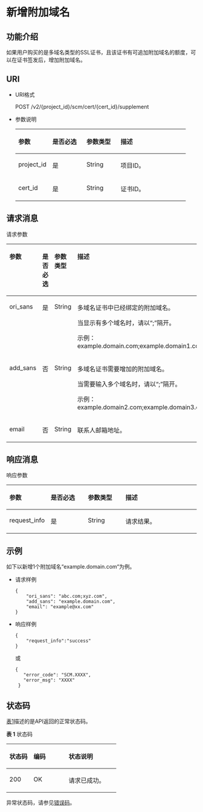 # 新增附加域名<a name="scm_02_0033"></a>

## 功能介绍<a name="zh-cn_topic_0000001123057331_s1731a14fb0144c79bf0fa90c694f34f7"></a>

如果用户购买的是多域名类型的SSL证书，且该证书有可追加附加域名的额度，可以在证书签发后，增加附加域名。

## URI<a name="zh-cn_topic_0000001123057331_se70c3e5518a04f60b06032524dddfef4"></a>

-   URI格式

    POST /v2/\{project\_id\}/scm/cert/\{cert\_id\}/supplement

-   参数说明

    <a name="zh-cn_topic_0000001123057331_t982da1e0196d4ec1a28d1fbff2cc8191"></a>
    <table><thead align="left"><tr id="zh-cn_topic_0000001123057331_r6e963322c1e740d181726d2f0e91df5a"><th class="cellrowborder" valign="top" width="20%" id="mcps1.1.5.1.1"><p id="zh-cn_topic_0000001123057331_a3b5bbe5a7f644fd3a74cecbfb3f7ed60"><a name="zh-cn_topic_0000001123057331_a3b5bbe5a7f644fd3a74cecbfb3f7ed60"></a><a name="zh-cn_topic_0000001123057331_a3b5bbe5a7f644fd3a74cecbfb3f7ed60"></a>参数</p>
    </th>
    <th class="cellrowborder" valign="top" width="20%" id="mcps1.1.5.1.2"><p id="zh-cn_topic_0000001123057331_p15923203434620"><a name="zh-cn_topic_0000001123057331_p15923203434620"></a><a name="zh-cn_topic_0000001123057331_p15923203434620"></a>是否必选</p>
    </th>
    <th class="cellrowborder" valign="top" width="20%" id="mcps1.1.5.1.3"><p id="zh-cn_topic_0000001123057331_p119523134614"><a name="zh-cn_topic_0000001123057331_p119523134614"></a><a name="zh-cn_topic_0000001123057331_p119523134614"></a>参数类型</p>
    </th>
    <th class="cellrowborder" valign="top" width="40%" id="mcps1.1.5.1.4"><p id="zh-cn_topic_0000001123057331_a6bb6f1fe56a2454982832e8d56d354d8"><a name="zh-cn_topic_0000001123057331_a6bb6f1fe56a2454982832e8d56d354d8"></a><a name="zh-cn_topic_0000001123057331_a6bb6f1fe56a2454982832e8d56d354d8"></a>描述</p>
    </th>
    </tr>
    </thead>
    <tbody><tr id="zh-cn_topic_0000001123057331_r69bf37b65d3f446eab7b3f4d1b2fcec0"><td class="cellrowborder" valign="top" width="20%" headers="mcps1.1.5.1.1 "><p id="zh-cn_topic_0000001123057331_ae42d73592f58424ea93a11e52d2478dd"><a name="zh-cn_topic_0000001123057331_ae42d73592f58424ea93a11e52d2478dd"></a><a name="zh-cn_topic_0000001123057331_ae42d73592f58424ea93a11e52d2478dd"></a>project_id</p>
    </td>
    <td class="cellrowborder" valign="top" width="20%" headers="mcps1.1.5.1.2 "><p id="zh-cn_topic_0000001123057331_p1492313404618"><a name="zh-cn_topic_0000001123057331_p1492313404618"></a><a name="zh-cn_topic_0000001123057331_p1492313404618"></a>是</p>
    </td>
    <td class="cellrowborder" valign="top" width="20%" headers="mcps1.1.5.1.3 "><p id="zh-cn_topic_0000001123057331_p21951531164615"><a name="zh-cn_topic_0000001123057331_p21951531164615"></a><a name="zh-cn_topic_0000001123057331_p21951531164615"></a>String</p>
    </td>
    <td class="cellrowborder" valign="top" width="40%" headers="mcps1.1.5.1.4 "><p id="zh-cn_topic_0000001123057331_a1314869d2dc147b38461e037d622f7b4"><a name="zh-cn_topic_0000001123057331_a1314869d2dc147b38461e037d622f7b4"></a><a name="zh-cn_topic_0000001123057331_a1314869d2dc147b38461e037d622f7b4"></a>项目ID。</p>
    </td>
    </tr>
    <tr id="zh-cn_topic_0000001123057331_row59371948184312"><td class="cellrowborder" valign="top" width="20%" headers="mcps1.1.5.1.1 "><p id="zh-cn_topic_0000001123057331_p2088412269205"><a name="zh-cn_topic_0000001123057331_p2088412269205"></a><a name="zh-cn_topic_0000001123057331_p2088412269205"></a>cert_id</p>
    </td>
    <td class="cellrowborder" valign="top" width="20%" headers="mcps1.1.5.1.2 "><p id="zh-cn_topic_0000001123057331_p109231345461"><a name="zh-cn_topic_0000001123057331_p109231345461"></a><a name="zh-cn_topic_0000001123057331_p109231345461"></a>是</p>
    </td>
    <td class="cellrowborder" valign="top" width="20%" headers="mcps1.1.5.1.3 "><p id="zh-cn_topic_0000001123057331_p10196123115464"><a name="zh-cn_topic_0000001123057331_p10196123115464"></a><a name="zh-cn_topic_0000001123057331_p10196123115464"></a>String</p>
    </td>
    <td class="cellrowborder" valign="top" width="40%" headers="mcps1.1.5.1.4 "><p id="zh-cn_topic_0000001123057331_p088412615206"><a name="zh-cn_topic_0000001123057331_p088412615206"></a><a name="zh-cn_topic_0000001123057331_p088412615206"></a>证书ID。</p>
    </td>
    </tr>
    </tbody>
    </table>


## 请求消息<a name="zh-cn_topic_0000001123057331_seb7b7901701247fab30a59b76f1c7f93"></a>

请求参数

<a name="zh-cn_topic_0000001123057331_table46221022101230"></a>
<table><thead align="left"><tr id="zh-cn_topic_0000001123057331_row9315574101230"><th class="cellrowborder" valign="top" width="20%" id="mcps1.1.5.1.1"><p id="zh-cn_topic_0000001123057331_p16364058101230"><a name="zh-cn_topic_0000001123057331_p16364058101230"></a><a name="zh-cn_topic_0000001123057331_p16364058101230"></a>参数</p>
</th>
<th class="cellrowborder" valign="top" width="20%" id="mcps1.1.5.1.2"><p id="zh-cn_topic_0000001123057331_p319411465467"><a name="zh-cn_topic_0000001123057331_p319411465467"></a><a name="zh-cn_topic_0000001123057331_p319411465467"></a>是否必选</p>
</th>
<th class="cellrowborder" valign="top" width="20%" id="mcps1.1.5.1.3"><p id="zh-cn_topic_0000001123057331_p1744454344618"><a name="zh-cn_topic_0000001123057331_p1744454344618"></a><a name="zh-cn_topic_0000001123057331_p1744454344618"></a>参数类型</p>
</th>
<th class="cellrowborder" valign="top" width="40%" id="mcps1.1.5.1.4"><p id="zh-cn_topic_0000001123057331_p28146304101230"><a name="zh-cn_topic_0000001123057331_p28146304101230"></a><a name="zh-cn_topic_0000001123057331_p28146304101230"></a>描述</p>
</th>
</tr>
</thead>
<tbody><tr id="zh-cn_topic_0000001123057331_row57603225101653"><td class="cellrowborder" valign="top" width="20%" headers="mcps1.1.5.1.1 "><p id="zh-cn_topic_0000001123057331_p11037554418"><a name="zh-cn_topic_0000001123057331_p11037554418"></a><a name="zh-cn_topic_0000001123057331_p11037554418"></a>ori_sans</p>
</td>
<td class="cellrowborder" valign="top" width="20%" headers="mcps1.1.5.1.2 "><p id="zh-cn_topic_0000001123057331_p4194174604618"><a name="zh-cn_topic_0000001123057331_p4194174604618"></a><a name="zh-cn_topic_0000001123057331_p4194174604618"></a>是</p>
</td>
<td class="cellrowborder" valign="top" width="20%" headers="mcps1.1.5.1.3 "><p id="zh-cn_topic_0000001123057331_p13444134344617"><a name="zh-cn_topic_0000001123057331_p13444134344617"></a><a name="zh-cn_topic_0000001123057331_p13444134344617"></a>String</p>
</td>
<td class="cellrowborder" valign="top" width="40%" headers="mcps1.1.5.1.4 "><p id="zh-cn_topic_0000001123057331_p147495992316"><a name="zh-cn_topic_0000001123057331_p147495992316"></a><a name="zh-cn_topic_0000001123057331_p147495992316"></a>多域名证书中已经绑定的附加域名。</p>
<p id="zh-cn_topic_0000001123057331_p33389159448"><a name="zh-cn_topic_0000001123057331_p33389159448"></a><a name="zh-cn_topic_0000001123057331_p33389159448"></a>当显示有多个域名时，请以<span class="parmvalue" id="zh-cn_topic_0000001123057331_parmvalue1164151172816"><a name="zh-cn_topic_0000001123057331_parmvalue1164151172816"></a><a name="zh-cn_topic_0000001123057331_parmvalue1164151172816"></a>“;”</span>隔开。</p>
<p id="zh-cn_topic_0000001123057331_p726513473244"><a name="zh-cn_topic_0000001123057331_p726513473244"></a><a name="zh-cn_topic_0000001123057331_p726513473244"></a>示例：example.domain.com;example.domain1.com</p>
</td>
</tr>
<tr id="zh-cn_topic_0000001123057331_row2638193101722"><td class="cellrowborder" valign="top" width="20%" headers="mcps1.1.5.1.1 "><p id="zh-cn_topic_0000001123057331_p310315174414"><a name="zh-cn_topic_0000001123057331_p310315174414"></a><a name="zh-cn_topic_0000001123057331_p310315174414"></a>add_sans</p>
</td>
<td class="cellrowborder" valign="top" width="20%" headers="mcps1.1.5.1.2 "><p id="zh-cn_topic_0000001123057331_p5298019816439"><a name="zh-cn_topic_0000001123057331_p5298019816439"></a><a name="zh-cn_topic_0000001123057331_p5298019816439"></a>否</p>
</td>
<td class="cellrowborder" valign="top" width="20%" headers="mcps1.1.5.1.3 "><p id="zh-cn_topic_0000001123057331_p944417435465"><a name="zh-cn_topic_0000001123057331_p944417435465"></a><a name="zh-cn_topic_0000001123057331_p944417435465"></a>String</p>
</td>
<td class="cellrowborder" valign="top" width="40%" headers="mcps1.1.5.1.4 "><p id="zh-cn_topic_0000001123057331_p85731262414"><a name="zh-cn_topic_0000001123057331_p85731262414"></a><a name="zh-cn_topic_0000001123057331_p85731262414"></a>多域名证书需要增加的附加域名。</p>
<p id="zh-cn_topic_0000001123057331_p0338151518442"><a name="zh-cn_topic_0000001123057331_p0338151518442"></a><a name="zh-cn_topic_0000001123057331_p0338151518442"></a>当需要输入多个域名时，请以<span class="parmvalue" id="zh-cn_topic_0000001123057331_parmvalue1277181202920"><a name="zh-cn_topic_0000001123057331_parmvalue1277181202920"></a><a name="zh-cn_topic_0000001123057331_parmvalue1277181202920"></a>“;”</span>隔开。</p>
<p id="zh-cn_topic_0000001123057331_p16173175262415"><a name="zh-cn_topic_0000001123057331_p16173175262415"></a><a name="zh-cn_topic_0000001123057331_p16173175262415"></a>示例：example.domain2.com;example.domain3.com</p>
</td>
</tr>
<tr id="zh-cn_topic_0000001123057331_row35142504101726"><td class="cellrowborder" valign="top" width="20%" headers="mcps1.1.5.1.1 "><p id="zh-cn_topic_0000001123057331_p131038534415"><a name="zh-cn_topic_0000001123057331_p131038534415"></a><a name="zh-cn_topic_0000001123057331_p131038534415"></a>email</p>
</td>
<td class="cellrowborder" valign="top" width="20%" headers="mcps1.1.5.1.2 "><p id="zh-cn_topic_0000001123057331_p5478610716439"><a name="zh-cn_topic_0000001123057331_p5478610716439"></a><a name="zh-cn_topic_0000001123057331_p5478610716439"></a>否</p>
</td>
<td class="cellrowborder" valign="top" width="20%" headers="mcps1.1.5.1.3 "><p id="zh-cn_topic_0000001123057331_p12444114318466"><a name="zh-cn_topic_0000001123057331_p12444114318466"></a><a name="zh-cn_topic_0000001123057331_p12444114318466"></a>String</p>
</td>
<td class="cellrowborder" valign="top" width="40%" headers="mcps1.1.5.1.4 "><p id="zh-cn_topic_0000001123057331_p4338191514413"><a name="zh-cn_topic_0000001123057331_p4338191514413"></a><a name="zh-cn_topic_0000001123057331_p4338191514413"></a>联系人邮箱地址。</p>
</td>
</tr>
</tbody>
</table>

## 响应消息<a name="zh-cn_topic_0000001123057331_sfadd53a5f4714e8f87811818d62d0296"></a>

响应参数

<a name="zh-cn_topic_0000001123057331_t98d238e10953421e84a073707024c329"></a>
<table><thead align="left"><tr id="zh-cn_topic_0000001123057331_r144a2c52c5054c6d9243eb2ef3875a21"><th class="cellrowborder" valign="top" width="20%" id="mcps1.1.5.1.1"><p id="zh-cn_topic_0000001123057331_a9156e0b03f054d4e8547e0787f88a51b"><a name="zh-cn_topic_0000001123057331_a9156e0b03f054d4e8547e0787f88a51b"></a><a name="zh-cn_topic_0000001123057331_a9156e0b03f054d4e8547e0787f88a51b"></a>参数</p>
</th>
<th class="cellrowborder" valign="top" width="20%" id="mcps1.1.5.1.2"><p id="zh-cn_topic_0000001123057331_p19613205617465"><a name="zh-cn_topic_0000001123057331_p19613205617465"></a><a name="zh-cn_topic_0000001123057331_p19613205617465"></a>是否必选</p>
</th>
<th class="cellrowborder" valign="top" width="20%" id="mcps1.1.5.1.3"><p id="zh-cn_topic_0000001123057331_p1668816534466"><a name="zh-cn_topic_0000001123057331_p1668816534466"></a><a name="zh-cn_topic_0000001123057331_p1668816534466"></a>参数类型</p>
</th>
<th class="cellrowborder" valign="top" width="40%" id="mcps1.1.5.1.4"><p id="zh-cn_topic_0000001123057331_a0097000016b14857972b7929bcaaa038"><a name="zh-cn_topic_0000001123057331_a0097000016b14857972b7929bcaaa038"></a><a name="zh-cn_topic_0000001123057331_a0097000016b14857972b7929bcaaa038"></a>描述</p>
</th>
</tr>
</thead>
<tbody><tr id="zh-cn_topic_0000001123057331_r3c4af7b36e9240d197ab56255e37b83c"><td class="cellrowborder" valign="top" width="20%" headers="mcps1.1.5.1.1 "><p id="zh-cn_topic_0000001123057331_p884572312446"><a name="zh-cn_topic_0000001123057331_p884572312446"></a><a name="zh-cn_topic_0000001123057331_p884572312446"></a>request_info</p>
</td>
<td class="cellrowborder" valign="top" width="20%" headers="mcps1.1.5.1.2 "><p id="zh-cn_topic_0000001123057331_p4613175624615"><a name="zh-cn_topic_0000001123057331_p4613175624615"></a><a name="zh-cn_topic_0000001123057331_p4613175624615"></a>是</p>
</td>
<td class="cellrowborder" valign="top" width="20%" headers="mcps1.1.5.1.3 "><p id="zh-cn_topic_0000001123057331_p14688195310463"><a name="zh-cn_topic_0000001123057331_p14688195310463"></a><a name="zh-cn_topic_0000001123057331_p14688195310463"></a>String</p>
</td>
<td class="cellrowborder" valign="top" width="40%" headers="mcps1.1.5.1.4 "><p id="zh-cn_topic_0000001123057331_p22523510104212"><a name="zh-cn_topic_0000001123057331_p22523510104212"></a><a name="zh-cn_topic_0000001123057331_p22523510104212"></a>请求结果。</p>
</td>
</tr>
</tbody>
</table>

## 示例<a name="zh-cn_topic_0000001123057331_section853474470"></a>

如下以新增1个附加域名“example.domain.com“为例。

-   请求样例

    ```
    {
        "ori_sans": "abc.com;xyz.com",
        "add_sans": "example.domain.com",
        "email": "example@xx.com"
    }
    ```

-   响应样例

    ```
    { 
        "request_info":"success"
    }
    ```

    或

    ```
    { 
       "error_code": "SCM.XXXX",  
       "error_msg": "XXXX"   
     }
    ```


## 状态码<a name="zh-cn_topic_0000001123057331_section3454223421"></a>

[表1](#zh-cn_topic_0000001123057331_scm_02_0014_zh-cn_topic_0079615001_table20596071)描述的是API返回的正常状态码。

**表 1**  状态码

<a name="zh-cn_topic_0000001123057331_scm_02_0014_zh-cn_topic_0079615001_table20596071"></a>
<table><thead align="left"><tr id="zh-cn_topic_0000001123057331_scm_02_0014_zh-cn_topic_0079615001_row9746163"><th class="cellrowborder" valign="top" width="22%" id="mcps1.2.4.1.1"><p id="zh-cn_topic_0000001123057331_scm_02_0014_p57545694203043"><a name="zh-cn_topic_0000001123057331_scm_02_0014_p57545694203043"></a><a name="zh-cn_topic_0000001123057331_scm_02_0014_p57545694203043"></a>状态码</p>
</th>
<th class="cellrowborder" valign="top" width="32%" id="mcps1.2.4.1.2"><p id="zh-cn_topic_0000001123057331_scm_02_0014_p4531342288"><a name="zh-cn_topic_0000001123057331_scm_02_0014_p4531342288"></a><a name="zh-cn_topic_0000001123057331_scm_02_0014_p4531342288"></a>编码</p>
</th>
<th class="cellrowborder" valign="top" width="46%" id="mcps1.2.4.1.3"><p id="zh-cn_topic_0000001123057331_scm_02_0014_p30689603203043"><a name="zh-cn_topic_0000001123057331_scm_02_0014_p30689603203043"></a><a name="zh-cn_topic_0000001123057331_scm_02_0014_p30689603203043"></a>状态说明</p>
</th>
</tr>
</thead>
<tbody><tr id="zh-cn_topic_0000001123057331_scm_02_0014_zh-cn_topic_0079615001_row48621261"><td class="cellrowborder" valign="top" width="22%" headers="mcps1.2.4.1.1 "><p id="zh-cn_topic_0000001123057331_scm_02_0014_zh-cn_topic_0079615001_p46008046"><a name="zh-cn_topic_0000001123057331_scm_02_0014_zh-cn_topic_0079615001_p46008046"></a><a name="zh-cn_topic_0000001123057331_scm_02_0014_zh-cn_topic_0079615001_p46008046"></a>200</p>
</td>
<td class="cellrowborder" valign="top" width="32%" headers="mcps1.2.4.1.2 "><p id="zh-cn_topic_0000001123057331_scm_02_0014_p7538425819"><a name="zh-cn_topic_0000001123057331_scm_02_0014_p7538425819"></a><a name="zh-cn_topic_0000001123057331_scm_02_0014_p7538425819"></a>OK</p>
</td>
<td class="cellrowborder" valign="top" width="46%" headers="mcps1.2.4.1.3 "><p id="zh-cn_topic_0000001123057331_scm_02_0014_zh-cn_topic_0079615001_p35664277"><a name="zh-cn_topic_0000001123057331_scm_02_0014_zh-cn_topic_0079615001_p35664277"></a><a name="zh-cn_topic_0000001123057331_scm_02_0014_zh-cn_topic_0079615001_p35664277"></a>请求已成功。</p>
</td>
</tr>
</tbody>
</table>

异常状态码，请参见[错误码](https://support.huaweicloud.com/api-scm/ErrorCode.html)。

